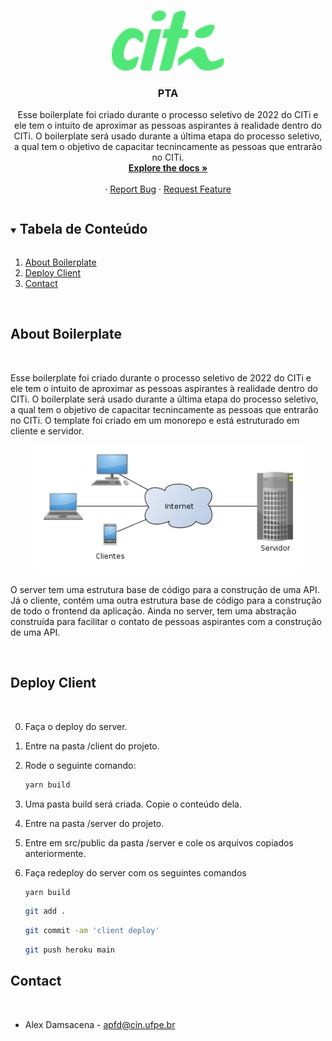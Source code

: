 <!-- PROJECT LOGO -->
<br />
<p align="center">
  <a href="https://github.com/apfdamascena/pta-boilerplate">
    <img src="../../assets/logoCITi.png" alt="Logo" width="180px">
  </a>

  <h3 align="center">PTA</h3>

  <p align="center">
  Esse boilerplate foi criado durante o processo seletivo de 2022 do CITi e ele tem o intuito de aproximar as pessoas aspirantes à realidade
  dentro do CITi. O boilerplate será usado durante a última etapa do processo seletivo, a qual tem o objetivo de capacitar tecnincamente as pessoas que entrarão no CITi.
    <br />
    <a href="https://github.com/apfdamascena/pta-boilerplate"><strong>Explore the docs »</strong></a>
    <br />
    <br />
    ·
    <a href="https://github.com/apfdamascena/pta-boilerplate/issues">Report Bug</a>
    ·
    <a href="https://github.com/apfdamascena/pta-boilerplate/issues">Request Feature</a>
  </p>
</p>


<!-- TABLE OF CONTENTS -->
<details open="open">
  <summary><h2 style="display: inline-block">Tabela de Conteúdo</h2></summary>
  <ol>
    <li><a href="#about-boilerplate">About Boilerplate</a></li>
    <li><a href="#deploy-client">Deploy Client</a></li></li>
    <li><a href="#contact">Contact</a></li>
  </ol>
</details>

<br/> 

## About Boilerplate
<br/>

  Esse boilerplate foi criado durante o processo seletivo de 2022 do CITi e ele tem o intuito de aproximar as pessoas aspirantes à realidade
  dentro do CITi. O boilerplate será usado durante a última etapa do processo seletivo, a qual tem o objetivo de capacitar tecnincamente as pessoas que entrarão no CITi.
  O template foi criado em um monorepo e está estruturado em cliente e servidor.

<p align= "center">
    <img src = "../../assets/client-server.png" width="85%" margin-top="20px"/>
</p>

O server tem uma estrutura base de código para a construção de uma API. Já o cliente, contém uma outra estrutura base de código para a construção de todo o frontend da aplicação. 
Ainda no server, tem uma abstração construída para facilitar o contato de pessoas aspirantes com a construção de uma API.


<br/> 

## Deploy Client

<br/>

0. Faça o deploy do server.
1. Entre na pasta /client do projeto.
2. Rode o seguinte comando:

    ```sh
   yarn build
   ```
3. Uma pasta build será criada. Copie o conteúdo dela.
4. Entre na pasta /server do projeto.
5. Entre em src/public da pasta /server e cole os arquivos copiados anteriormente.
6. Faça redeploy do server com os seguintes comandos

    ```sh
   yarn build
   ```

    ```sh
   git add .
   ```

    ```sh
   git commit -am 'client deploy'
   ```

    ```sh
    git push heroku main
   ```

## Contact

<br/>

- Alex Damsacena - apfd@cin.ufpe.br